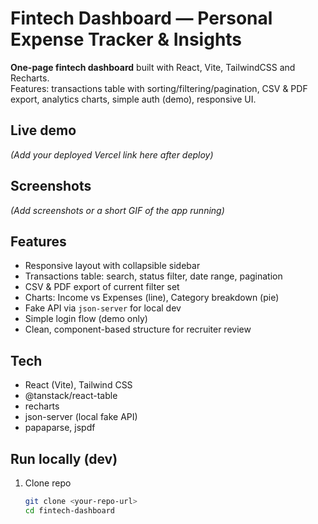 # Fintech Dashboard — Personal Expense Tracker & Insights

**One-page fintech dashboard** built with React, Vite, TailwindCSS and Recharts.  
Features: transactions table with sorting/filtering/pagination, CSV & PDF export, analytics charts, simple auth (demo), responsive UI.

## Live demo

_(Add your deployed Vercel link here after deploy)_

## Screenshots

_(Add screenshots or a short GIF of the app running)_

## Features

- Responsive layout with collapsible sidebar
- Transactions table: search, status filter, date range, pagination
- CSV & PDF export of current filter set
- Charts: Income vs Expenses (line), Category breakdown (pie)
- Fake API via `json-server` for local dev
- Simple login flow (demo only)
- Clean, component-based structure for recruiter review

## Tech

- React (Vite), Tailwind CSS
- @tanstack/react-table
- recharts
- json-server (local fake API)
- papaparse, jspdf

## Run locally (dev)

1. Clone repo
   ```bash
   git clone <your-repo-url>
   cd fintech-dashboard
   ```
